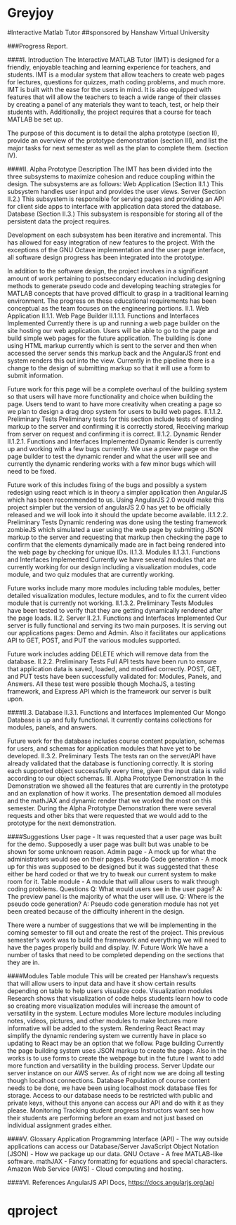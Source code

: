 Greyjoy
=======

#Interactive Matlab Tutor
##sponsored by Hanshaw Virtual University 

###Progress Report.

####I.   Introduction
The Interactive MATLAB Tutor (IMT) is designed for a friendly, enjoyable teaching and learning experience for teachers, and students. IMT is a modular system that allow  teachers to create web pages for lectures,  questions for quizzes, math coding problems, and much more. IMT is built with the ease for the users in mind.  It is also equipped with features that will allow the teachers to teach a wide range of their classes by creating a panel of any materials they want to teach, test, or help their students with. Additionally, the project requires that a course for teach MATLAB be set up.

The purpose of this document is to detail the alpha prototype (section II), provide an overview of the prototype demonstration (section III), and list the major tasks for next semester as well as the plan to complete them. (section IV).

####II.   Alpha Prototype Description
The IMT has been divided into the three subsystems to maximize cohesion and reduce coupling within the design. The subsystems are as follows:
Web Application (Section II.1.)
This subsystem handles user input and provides the user views. 
Server (Section II.2.)
This subsystem is responsible for serving pages and providing an API for client side apps to interface with application data stored the database. 
Database (Section II.3.)
This subsystem is responsible for storing all of the persistent data the project requires.

Development on each subsystem has been iterative and incremental. This has allowed for easy integration of new features to the project. With the exceptions of the GNU Octave implementation and the user page interface, all software design progress has been integrated into the prototype.

In addition to the software design, the project involves in a significant amount of work pertaining to postsecondary education including designing methods to generate pseudo code and developing teaching strategies for MATLAB concepts that have proved difficult to grasp in a traditional learning environment. The progress on these educational requirements has been conceptual as the team focuses on the engineering portions.
II.1.   Web Application
II.1.1.   Web Page Builder
II.1.1.1.   Functions and Interfaces Implemented
Currently there is up and running a web page builder on the site hosting our web application. Users will be able to go to the page and build simple web pages for the future application. The building is done using HTML markup currently which is sent to the server and then when accessed the server sends this markup back and the AngularJS front end system renders this out into the view. Currently in the pipeline there is a change to the design of submitting markup so that it will use a form to submit information. 



Future work for this page will be a complete overhaul of the building system so that users will have more functionality and choice when building the page. Users tend to want to have more creativity when creating a page so we plan to design a drag drop system for users to build web pages. 
II.1.1.2.   Preliminary Tests
Preliminary tests for this section include tests of sending markup to the server and confirming it is correctly stored, Receiving markup from server on request and confirming it is correct. 
II.1.2.   Dynamic Render
II.1.2.1.   Functions and Interfaces Implemented
Dynamic Render is currently up and working with a few bugs currently. We use a preview page on the page builder to test the dynamic render and what the user will see and currently the dynamic rendering works with a few minor bugs which will need to be fixed. 

Future work of this includes fixing of the bugs and possibly a system redesign using react which is in theory a simpler application then AngularJS which has been recommended to us. Using AngularJS 2.0 would make this project simpler but the version of angularJS 2.0 has yet to be officially released and we will look into it should the update become available.
II.1.2.2.   Preliminary Tests
Dynamic rendering was done using the testing framework zombieJS which simulated a user using the web page by submitting JSON markup to the server and requesting that markup then checking the page to confirm that the elements dynamically made are in fact being rendered into the web page by checking for unique IDs. 
II.1.3.   Modules
II.1.3.1.   Functions and Interfaces Implemented
Currently we have several modules that are currently working for our design including a visualization modules, code module, and two quiz modules that are currently working. 






Future works include many more modules including table modules, better detailed visualization modules, lecture modules, and to fix the current video module that is currently not working.
II.1.3.2.   Preliminary Tests
Modules have been tested to verify that they are getting dynamically rendered after the page loads.
II.2.   Server
II.2.1.   Functions and Interfaces Implemented
Our server is fully functional and serving its two main purposes. It is serving out our applications pages: Demo and Admin. Also it facilitates our applications API to GET, POST, and PUT the various modules supported.

Future work includes adding DELETE which will remove data from the database.
II.2.2.   Preliminary Tests
Full API tests have been run to ensure that application data is saved, loaded, and modified correctly. POST, GET, and PUT tests have been successfully validated for: Modules, Panels, and Answers. All these test were possible though MochaJS, a testing framework, and Express API which is the framework our server is built upon.


####II.3.   Database
II.3.1.   Functions and Interfaces Implemented
Our Mongo Database is up and fully functional. It currently contains collections for modules, panels, and answers.

Future work for the database includes course content population, schemas for users, and schemas for application modules that have yet to be developed.
II.3.2.   Preliminary Tests
The tests ran on the server/API have already validated that the database is functioning correctly. It is storing each supported object successfully every time, given the input data is valid according to our object schemas.
III.   Alpha Prototype Demonstration
In the Demonstration we showed all the features that are currently in the prototype and an explanation of how it works. The presentation demoed all modules and the mathJAX and dynamic render that we worked the most on this semester. During the Alpha Prototype Demonstration there were several requests and other bits that were requested that we would add to the prototype for the next demonstration.

####Suggestions
User page - It was requested that a user page was built for the demo. Supposedly a user page was built but was unable to be shown for some unknown reason.
Admin page - A mock up for what the administrators would see on their pages.
Pseudo Code generation - A mock up for this was supposed to be designed but it was suggested that these either be hard coded or that we try to tweak our current system to make room for it.
Table module - A module that will allow users to walk through coding problems. 
Questions
Q: What would users see in the user page? 
	A: The preview panel is the majority of what the user will use.
Q: Where is the pseudo code generation? 
	A: Pseudo code generation module has not yet been created because of the difficulty inherent in the design.
 
There were a number of suggestions that we will be implementing in the coming semester to fill out and create the rest of the project. This previous semester's work was to build the framework and everything we will need to have the pages properly build and display.
IV.   Future Work
We have a number of tasks that need to be completed depending on the sections that they are in.

####Modules
Table module
This will be created per Hanshaw’s requests that will allow users to input data and have it show certain results depending on table to help users visualize code.
Visualization modules
Research shows that visualization of code helps students learn how to code so creating more visualization modules will increase the amount of versatility in the system. 
Lecture modules
More lecture modules including notes, videos, pictures, and other modules to make lectures more informative will be added to the system. 
Rendering
React
React may simplify the dynamic rendering system we currently have in place so updating to React may be an option that we follow. 
Page building
Currently the page building system uses JSON markup to create the page. Also in the works is to use forms to create the webpage but in the future I want to add more function and versatility in the building process.
Server
Update our server instance on our AWS server. As of right now we are doing all testing though localhost connections.
Database
Population of course content needs to be done, we have been using localhost mock database files for storage.
Access to our database needs to be restricted with public and private keys, without this anyone can access our API and do with it as they please. 
Monitoring
Tracking student progress 
Instructors want see how their students are performing before an exam and not just based on individual assignment grades either.  


####V.   Glossary
Application Programming Interface (API) - The way outside applications can access our Database/Server
JavaScript Object Notation (JSON) - How we package up our data.
GNU Octave - A free MATLAB-like software.
mathJAX - Fancy formatting for equations and special characters. 
Amazon Web Service (AWS) - Cloud computing and hosting.

####VI. References
AngularJS API Docs, https://docs.angularjs.org/api
# qproject
